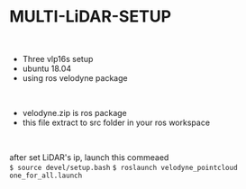 # MULTI-LiDAR-SETUP
</br>

- Three vlp16s setup
- ubuntu 18.04
- using ros velodyne package

</br>

- velodyne.zip is ros package
- this file extract to src folder in your ros workspace


</br>

after set LiDAR's ip, launch this commeaed </br>
` $ source devel/setup.bash `
` $ roslaunch velodyne_pointcloud one_for_all.launch `
